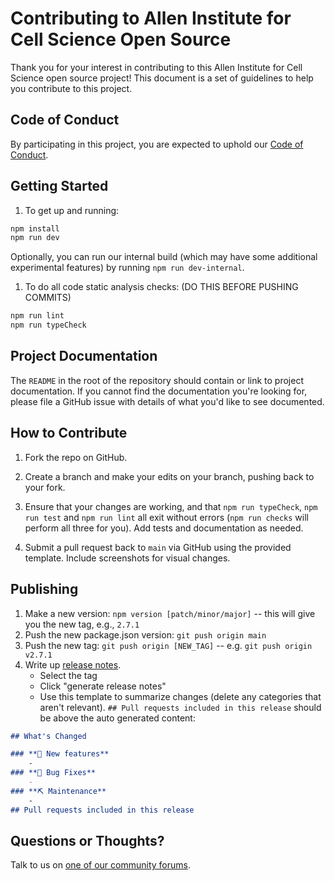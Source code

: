 # Contributing to Allen Institute for Cell Science Open Source

Thank you for your interest in contributing to this Allen Institute for Cell Science open source project! This document is
a set of guidelines to help you contribute to this project.

## Code of Conduct

By participating in this project, you are expected to uphold our [Code of
Conduct][code_of_conduct].

[code_of_conduct]: CODE_OF_CONDUCT.md

## Getting Started

1. To get up and running:

```cmd
npm install
npm run dev
```

Optionally, you can run our internal build (which may have some additional experimental features) by running `npm run dev-internal`.

1. To do all code static analysis checks: (DO THIS BEFORE PUSHING COMMITS)

```cmd
npm run lint
npm run typeCheck
```

## Project Documentation

The `README` in the root of the repository should contain or link to
project documentation. If you cannot find the documentation you're
looking for, please file a GitHub issue with details of what
you'd like to see documented.

## How to Contribute

1. Fork the repo on GitHub.

2. Create a branch and make your edits on your branch, pushing back to your fork.

3. Ensure that your changes are working, and that `npm run typeCheck`, `npm run test` and `npm run lint` all exit without errors (`npm run checks` will perform all three for you). Add tests and documentation as needed.

4. Submit a pull request back to `main` via GitHub using the provided template. Include screenshots for visual changes.

## Publishing

1. Make a new version: `npm version [patch/minor/major]` -- this will give you the new tag, e.g., `2.7.1`
2. Push the new package.json version: `git push origin main`
3. Push the new tag: `git push origin [NEW_TAG]` -- e.g. `git push origin v2.7.1`
4. Write up [release notes](https://github.com/allen-cell-animated/timelapse-colorizer/releases).
    - Select the tag
    - Click "generate release notes"
    - Use this template to summarize changes (delete any categories that aren't relevant). `## Pull requests included in this release` should be above the auto generated content:

```Markdown
## What's Changed

### **🎉 New features**   
    -
### **🐞 Bug Fixes**
    - 
### **⛏ Maintenance** 
    -
## Pull requests included in this release
```

## Questions or Thoughts?

Talk to us on [one of our community forums][community].

[community]: https://forum.allencell.org/
